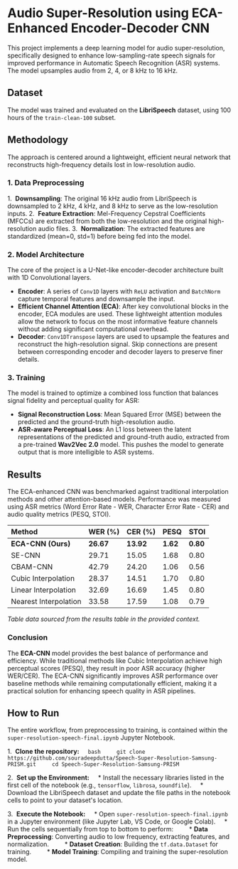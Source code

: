 # Audio Super-Resolution using ECA-Enhanced Encoder-Decoder CNN

This project implements a deep learning model for audio super-resolution, specifically designed to enhance low-sampling-rate speech signals for improved performance in Automatic Speech Recognition (ASR) systems. The model upsamples audio from 2, 4, or 8 kHz to 16 kHz.



## Dataset

The model was trained and evaluated on the **LibriSpeech** dataset, using 100 hours of the `train-clean-100` subset.



## Methodology

The approach is centered around a lightweight, efficient neural network that reconstructs high-frequency details lost in low-resolution audio.

### 1. Data Preprocessing

1.  **Downsampling**: The original 16 kHz audio from LibriSpeech is downsampled to 2 kHz, 4 kHz, and 8 kHz to serve as the low-resolution inputs.
2.  **Feature Extraction**: Mel-Frequency Cepstral Coefficients (MFCCs) are extracted from both the low-resolution and the original high-resolution audio files.
3.  **Normalization**: The extracted features are standardized (mean=0, std=1) before being fed into the model.

### 2. Model Architecture

The core of the project is a U-Net-like encoder-decoder architecture built with 1D Convolutional layers.

* **Encoder**: A series of `Conv1D` layers with `ReLU` activation and `BatchNorm` capture temporal features and downsample the input.
* **Efficient Channel Attention (ECA)**: After key convolutional blocks in the encoder, ECA modules are used. These lightweight attention modules allow the network to focus on the most informative feature channels without adding significant computational overhead.
* **Decoder**: `Conv1DTranspose` layers are used to upsample the features and reconstruct the high-resolution signal. Skip connections are present between corresponding encoder and decoder layers to preserve finer details.



### 3. Training

The model is trained to optimize a combined loss function that balances signal fidelity and perceptual quality for ASR:

* **Signal Reconstruction Loss**: Mean Squared Error (MSE) between the predicted and the ground-truth high-resolution audio.
* **ASR-aware Perceptual Loss**: An L1 loss between the latent representations of the predicted and ground-truth audio, extracted from a pre-trained **Wav2Vec 2.0** model. This pushes the model to generate output that is more intelligible to ASR systems.



## Results

The ECA-enhanced CNN was benchmarked against traditional interpolation methods and other attention-based models. Performance was measured using ASR metrics (Word Error Rate - WER, Character Error Rate - CER) and audio quality metrics (PESQ, STOI).

| Method | WER (%) | CER (%) | PESQ | STOI |
| :--- | :--- | :--- | :--- | :--- |
| **ECA-CNN (Ours)** | **26.67** | **13.92** | **1.62** | **0.80** |
| SE-CNN | 29.71 | 15.05 | 1.68 | 0.80 |
| CBAM-CNN | 42.79 | 24.20 | 1.06 | 0.56 |
| Cubic Interpolation| 28.37 | 14.51 | 1.70 | 0.80 |
| Linear Interpolation| 32.69 | 16.69 | 1.45 | 0.80 |
| Nearest Interpolation| 33.58 | 17.59 | 1.08 | 0.79 |

_Table data sourced from the results table in the provided context._

### Conclusion

The **ECA-CNN** model provides the best balance of performance and efficiency. While traditional methods like Cubic Interpolation achieve high perceptual scores (PESQ), they result in poor ASR accuracy (higher WER/CER). The ECA-CNN significantly improves ASR performance over baseline methods while remaining computationally efficient, making it a practical solution for enhancing speech quality in ASR pipelines.



## How to Run

The entire workflow, from preprocessing to training, is contained within the `super-resolution-speech-final.ipynb` Jupyter Notebook.

1.  **Clone the repository:**
    ```bash
    git clone https://github.com/souradeepdutta/Speech-Super-Resolution-Samsung-PRISM.git
    cd Speech-Super-Resolution-Samsung-PRISM
    ```

2.  **Set up the Environment:**
    * Install the necessary libraries listed in the first cell of the notebook (e.g., `tensorflow`, `librosa`, `soundfile`).
    * Download the LibriSpeech dataset and update the file paths in the notebook cells to point to your dataset's location.

3.  **Execute the Notebook:**
    * Open `super-resolution-speech-final.ipynb` in a Jupyter environment (like Jupyter Lab, VS Code, or Google Colab).
    * Run the cells sequentially from top to bottom to perform:
        * **Data Preprocessing**: Converting audio to low frequency, extracting features, and normalization.
        * **Dataset Creation**: Building the `tf.data.Dataset` for training.
        * **Model Training**: Compiling and training the super-resolution model.
